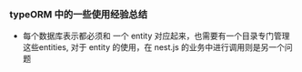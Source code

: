 ### typeORM 中的一些使用经验总结

* 每个数据库表示都必须和 一个 entity 对应起来，也需要有一个目录专门管理这些entities,
对于 entity 的使用，在 nest.js 的业务中进行调用则是另一个问题 


